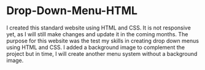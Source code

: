 # Drop-Down-Menu-HTML
I created this standard website using HTML and CSS. It is not responsive yet, as I will still make changes and update it in the coming months. The purpose for this website was the test my skills in creating drop down menus using HTML and CSS. I added a background image to complement the project but in time, I will create another menu system without a background image. 
